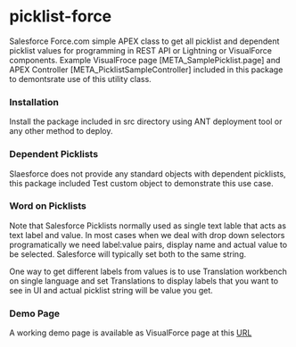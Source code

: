 # picklist-force
Salesforce Force.com simple APEX class to get all picklist and dependent picklist values for programming in REST API or Lightning or VisualForce components.
Example VisualFroce page [META_SamplePicklist.page] and APEX Controller [META_PicklistSampleController] included in this package to demontsrate use of this utility class.

### Installation
Install the package included in src directory using ANT deployment tool or any other method to deploy.

### Dependent Picklists
Slaesforce does not provide any standard objects with dependent picklists, this package included Test custom object to demonstrate this use case.

### Word on Picklists
Note that Salesforce Picklists normally used as single text lable that acts as text label and value. In most cases when we deal with drop down selectors programatically we need label:value pairs, display name and actual value to be selected. Salesforce will typically set both to the same string.

One way to get different labels from values is to use Translation workbench on single language and set Translations to display labels that you want to see in UI and actual picklist string will be value you get.

### Demo Page
A working demo page is available as VisualForce page at this [URL](https://developer-week-developer-edition.na55.force.com/apex/META_SamplePicklist)
